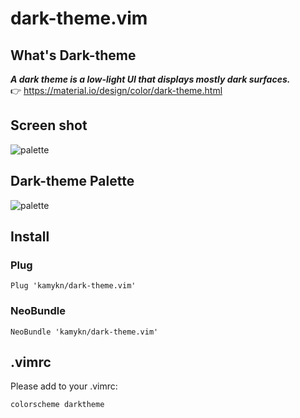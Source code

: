 # dark-theme.vim
## What's Dark-theme
***A dark theme is a low-light UI that displays mostly dark surfaces.***  
👉 https://material.io/design/color/dark-theme.html

## Screen shot
![palette](https://github.com/kamykn/dark-theme.vim/blob/master/src/screenshot.png?raw=true)

## Dark-theme Palette

![palette](https://github.com/kamykn/dark-theme.vim/blob/master/src/palette.png?raw=true)

## Install
### Plug

```
Plug 'kamykn/dark-theme.vim'
```

### NeoBundle

```
NeoBundle 'kamykn/dark-theme.vim'
```

## .vimrc
Please add to your .vimrc:
```
colorscheme darktheme
```
